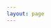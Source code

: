 ```yaml
---
layout: page
---
```

<script setup>
import {
  VPTeamPage,
  VPTeamPageTitle,
  VPTeamMembers,
  VPTeamPageSection
} from 'vitepress/theme'

const hqLeaders = [
  { avatar: '/about/hq/2016/Evy.jpg', name: 'evy', title: '社长' },
  { avatar: '/about/hq/2016/SRin.jpg', name: 'SRin', title: '副社长' },
  { avatar: '/about/hq/2016/包子.jpg', name: '包子', title: '副社长' },
  { avatar: '/about/hq/2016/不科学.jpg', name: '不科学', title: '副社长' },
];

const vaMembers = [ // 演音部
  { avatar: '/about/hq/2016/KUMA.jpg', name: 'Kuma', title: '部长' },
  { avatar: '/about/hq/avatar.png', name: '桐谷和人', title: '副部长' }, // 图片不存在
  { avatar: '/about/hq/2016/elegy.jpg', name: 'elegy', title: '副部长' },
  { avatar: '/about/hq/2016/九日.jpg', name: '九日', title: '副部长' },
  { avatar: '/about/hq/2016/鸭梨.jpg', name: '鸭梨', title: '副部长' },
  { avatar: '/about/hq/2016/小天.jpg', name: '小天', title: '副部长' },
];

const editMembers = [ // 编辑部
  { avatar: '/about/hq/2016/大痴.jpg', name: '大痴', title: '部长' },
  { avatar: '/about/hq/avatar.png', name: '非渣即触', title: '副部长' }, // 图片不存在
  { avatar: '/about/hq/2016/树皮.jpg', name: '树皮', title: '副部长' },
  { avatar: '/about/hq/2016/北大门的天灾.jpg', name: '北大门的天灾', title: '副部长' },
];

const cosMembers = [ // cos部
  { avatar: '/about/hq/2016/天狗.jpg', name: '天狗', title: '部长' },
  { avatar: '/about/hq/2016/九日.jpg', name: '九日', title: '副部长' },
  { avatar: '/about/hq/2016/Layla.jpg', name: 'Layla', title: '副部长' },
  { avatar: '/about/hq/2016/穹妹.jpg', name: '穹妹', title: '副部长' },
];

const adminMembers = [ // 常务部
  { avatar: '/about/hq/2016/残念.jpg', name: '残念', title: '部长' },
];

const prMembers = [ // 外联部
  { avatar: '/about/hq/2016/魔王.jpg', name: '魔王', title: '部长' },
];

</script>

<VPTeamPage>
  <VPTeamPageTitle>
    <template #title>2016HQ</template>
    <template #lead>2016.6-2017.6</template>
  </VPTeamPageTitle>

  <VPTeamPageSection>
    <template #title>社长团</template>
    <template #members>
      <VPTeamMembers size="small" :members="hqLeaders" />
    </template>
  </VPTeamPageSection>

  <VPTeamPageSection>
    <template #title>演音部</template>
    <template #members>
      <VPTeamMembers size="small" :members="vaMembers" />
    </template>
  </VPTeamPageSection>

  <VPTeamPageSection>
    <template #title>编辑部</template>
    <template #members>
      <VPTeamMembers size="small" :members="editMembers" />
    </template>
  </VPTeamPageSection>

  <VPTeamPageSection>
    <template #title>cos部</template>
    <template #members>
      <VPTeamMembers size="small" :members="cosMembers" />
    </template>
  </VPTeamPageSection>

  <VPTeamPageSection>
    <template #title>常务部</template>
    <template #members>
      <VPTeamMembers size="small" :members="adminMembers" />
    </template>
  </VPTeamPageSection>

  <VPTeamPageSection>
    <template #title>外联部</template>
    <template #members>
      <VPTeamMembers size="small" :members="prMembers" />
    </template>
  </VPTeamPageSection>
</VPTeamPage>
